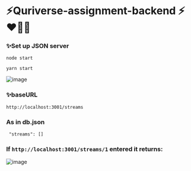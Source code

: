 # ⚡Quriverse-assignment-backend ⚡❤️‍🔥🚀

### ✨Set up JSON server

```
node start
```
```
yarn start
```
![image](https://user-images.githubusercontent.com/70385414/187011608-1b3bc8e3-3a88-400f-a6ec-5c18694a4b0a.png)

### ✨baseURL
```
http://localhost:3001/streams
```
### As in db.json
```
 "streams": []
 ```
 ### If `http://localhost:3001/streams/1` entered it returns:
 ![image](https://user-images.githubusercontent.com/70385414/187011720-a12071ed-8d44-4f4c-bb71-c9f3f041fb3c.png)
